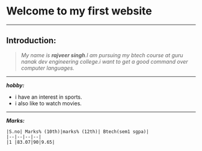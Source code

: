 # Welcome to my first website
---
## Introduction:
> *My name is **rajveer singh**.I am pursuing my btech course at guru nanak dev engineering college.i want to get a good command over computer languages.*

---

***hobby:***
- i have an interest in sports.
- i also like to watch movies.
---

***Marks:***
```
|S.no| Marks% (10th)|marks% (12th)| Btech(sem1 sgpa)|
|--|--|--|--|
|1 |83.07|90|9.65|
```
